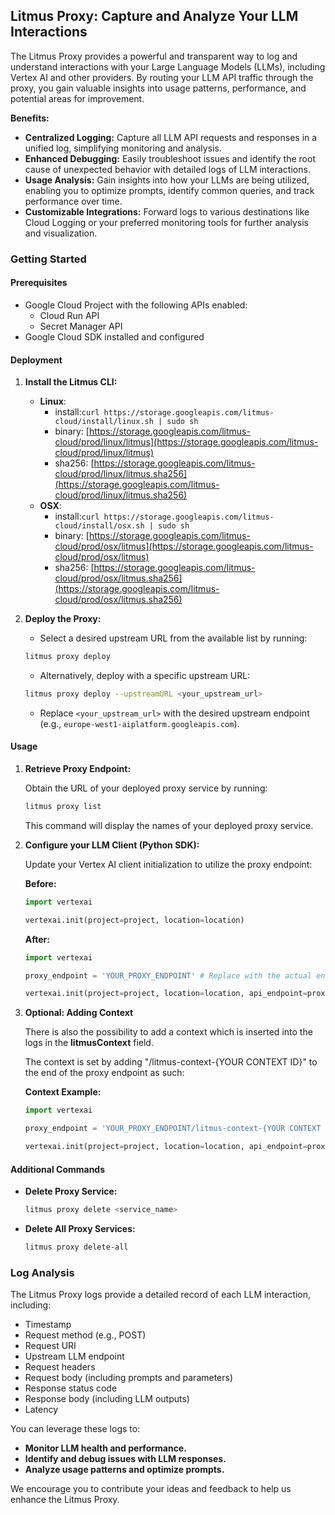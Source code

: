 ## Litmus Proxy: Capture and Analyze Your LLM Interactions 

The Litmus Proxy provides a powerful and transparent way to log and understand interactions with your Large Language Models (LLMs), including Vertex AI and other providers. By routing your LLM API traffic through the proxy, you gain valuable insights into usage patterns, performance, and potential areas for improvement.

**Benefits:**

* **Centralized Logging:** Capture all LLM API requests and responses in a unified log, simplifying monitoring and analysis.
* **Enhanced Debugging:** Easily troubleshoot issues and identify the root cause of unexpected behavior with detailed logs of LLM interactions.
* **Usage Analysis:** Gain insights into how your LLMs are being utilized, enabling you to optimize prompts, identify common queries, and track performance over time.
* **Customizable Integrations:** Forward logs to various destinations like Cloud Logging or your preferred monitoring tools for further analysis and visualization.

### Getting Started

#### Prerequisites

* Google Cloud Project with the following APIs enabled:
    * Cloud Run API
    * Secret Manager API
* Google Cloud SDK installed and configured

#### Deployment

1. **Install the Litmus CLI:**
      - **Linux**:
         - install:```curl https://storage.googleapis.com/litmus-cloud/install/linux.sh | sudo sh```
         - binary: [https://storage.googleapis.com/litmus-cloud/prod/linux/litmus](https://storage.googleapis.com/litmus-cloud/prod/linux/litmus)
         - sha256: [https://storage.googleapis.com/litmus-cloud/prod/linux/litmus.sha256](https://storage.googleapis.com/litmus-cloud/prod/linux/litmus.sha256)
      - **OSX**:
         - install:```curl https://storage.googleapis.com/litmus-cloud/install/osx.sh | sudo sh```
         - binary: [https://storage.googleapis.com/litmus-cloud/prod/osx/litmus](https://storage.googleapis.com/litmus-cloud/prod/osx/litmus)
         - sha256: [https://storage.googleapis.com/litmus-cloud/prod/osx/litmus.sha256](https://storage.googleapis.com/litmus-cloud/prod/osx/litmus.sha256)

2. **Deploy the Proxy:**
   - Select a desired upstream URL from the available list by running:

   ```bash
   litmus proxy deploy
   ```

   - Alternatively, deploy with a specific upstream URL:

   ```bash
   litmus proxy deploy --upstreamURL <your_upstream_url> 
   ```
   - Replace `<your_upstream_url>` with the desired upstream endpoint (e.g., `europe-west1-aiplatform.googleapis.com`).

#### Usage

1. **Retrieve Proxy Endpoint:**

   Obtain the URL of your deployed proxy service by running:

   ```bash
   litmus proxy list
   ```
   This command will display the names of your deployed proxy service.

2. **Configure your LLM Client (Python SDK):**

   Update your Vertex AI client initialization to utilize the proxy endpoint:

   **Before:**

   ```python
   import vertexai

   vertexai.init(project=project, location=location)
   ```

   **After:**

   ```python
   import vertexai

   proxy_endpoint = 'YOUR_PROXY_ENDPOINT' # Replace with the actual endpoint from step 1.
   
   vertexai.init(project=project, location=location, api_endpoint=proxy_endpoint, api_transport="rest") 
   ```
3. **Optional: Adding Context**

   There is also the possibility to add a context which is inserted into the logs in the **litmusContext** field. 
   
   The context is set by adding "/litmus-context-{YOUR CONTEXT ID}" to the end of the proxy endpoint as such:

   **Context Example:**

   ```python
   import vertexai

   proxy_endpoint = 'YOUR_PROXY_ENDPOINT/litmus-context-{YOUR CONTEXT ID}'
   
   vertexai.init(project=project, location=location, api_endpoint=proxy_endpoint, api_transport="rest") 
   ```

#### Additional Commands

* **Delete Proxy Service:**

  ```bash
  litmus proxy delete <service_name> 
  ```

* **Delete All Proxy Services:**

  ```bash
  litmus proxy delete-all
  ```

### Log Analysis

The Litmus Proxy logs provide a detailed record of each LLM interaction, including:

* Timestamp
* Request method (e.g., POST)
* Request URI
* Upstream LLM endpoint 
* Request headers
* Request body (including prompts and parameters)
* Response status code
* Response body (including LLM outputs)
* Latency 

You can leverage these logs to: 

* **Monitor LLM health and performance.**
* **Identify and debug issues with LLM responses.**
* **Analyze usage patterns and optimize prompts.** 

We encourage you to contribute your ideas and feedback to help us enhance the Litmus Proxy. 
